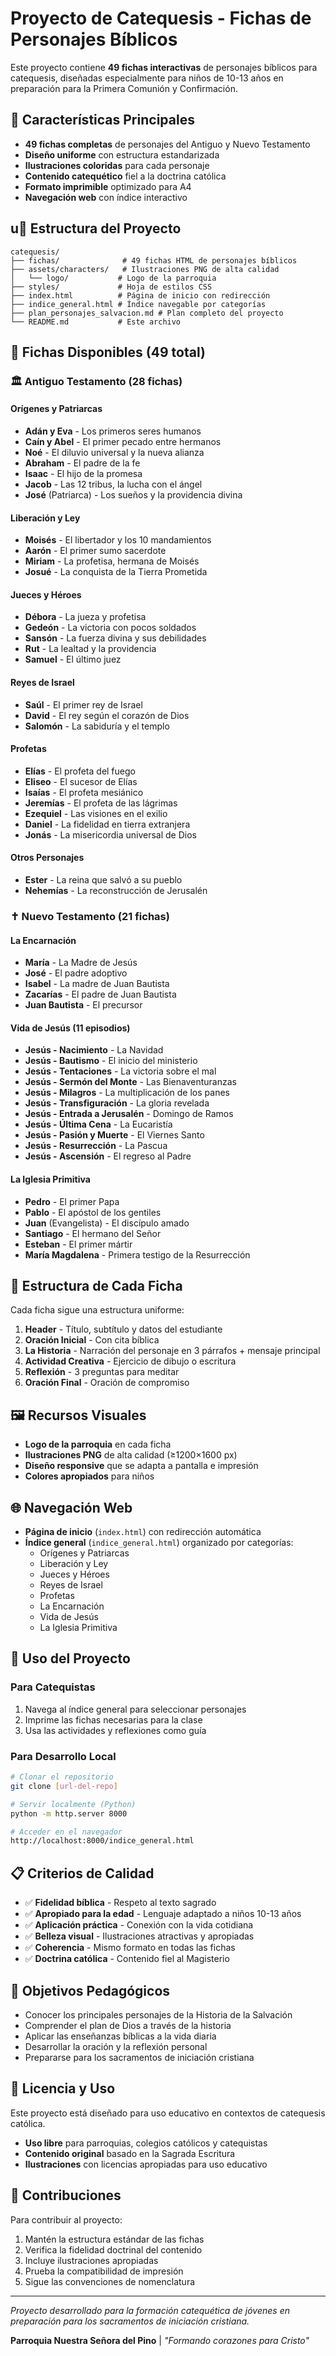 # Proyecto de Catequesis - Fichas de Personajes Bíblicos

Este proyecto contiene **49 fichas interactivas** de personajes bíblicos para catequesis, diseñadas especialmente para niños de 10-13 años en preparación para la Primera Comunión y Confirmación.

## 🌟 Características Principales

- **49 fichas completas** de personajes del Antiguo y Nuevo Testamento
- **Diseño uniforme** con estructura estandarizada
- **Ilustraciones coloridas** para cada personaje
- **Contenido catequético** fiel a la doctrina católica
- **Formato imprimible** optimizado para A4
- **Navegación web** con índice interactivo

## u📁 Estructura del Proyecto

```
catequesis/
├── fichas/              # 49 fichas HTML de personajes bíblicos
├── assets/characters/   # Ilustraciones PNG de alta calidad
│   └── logo/           # Logo de la parroquia
├── styles/             # Hoja de estilos CSS
├── index.html          # Página de inicio con redirección
├── indice_general.html # Índice navegable por categorías
├── plan_personajes_salvacion.md # Plan completo del proyecto
└── README.md           # Este archivo
```

## 📖 Fichas Disponibles (49 total)

### 🏛️ Antiguo Testamento (28 fichas)

#### Orígenes y Patriarcas
- **Adán y Eva** - Los primeros seres humanos
- **Caín y Abel** - El primer pecado entre hermanos  
- **Noé** - El diluvio universal y la nueva alianza
- **Abraham** - El padre de la fe
- **Isaac** - El hijo de la promesa
- **Jacob** - Las 12 tribus, la lucha con el ángel
- **José** (Patriarca) - Los sueños y la providencia divina

#### Liberación y Ley
- **Moisés** - El libertador y los 10 mandamientos
- **Aarón** - El primer sumo sacerdote
- **Miriam** - La profetisa, hermana de Moisés
- **Josué** - La conquista de la Tierra Prometida

#### Jueces y Héroes
- **Débora** - La jueza y profetisa
- **Gedeón** - La victoria con pocos soldados
- **Sansón** - La fuerza divina y sus debilidades
- **Rut** - La lealtad y la providencia
- **Samuel** - El último juez

#### Reyes de Israel
- **Saúl** - El primer rey de Israel
- **David** - El rey según el corazón de Dios
- **Salomón** - La sabiduría y el templo

#### Profetas
- **Elías** - El profeta del fuego
- **Eliseo** - El sucesor de Elías
- **Isaías** - El profeta mesiánico
- **Jeremías** - El profeta de las lágrimas
- **Ezequiel** - Las visiones en el exilio
- **Daniel** - La fidelidad en tierra extranjera
- **Jonás** - La misericordia universal de Dios

#### Otros Personajes
- **Ester** - La reina que salvó a su pueblo
- **Nehemías** - La reconstrucción de Jerusalén

### ✝️ Nuevo Testamento (21 fichas)

#### La Encarnación
- **María** - La Madre de Jesús
- **José** - El padre adoptivo
- **Isabel** - La madre de Juan Bautista
- **Zacarías** - El padre de Juan Bautista
- **Juan Bautista** - El precursor

#### Vida de Jesús (11 episodios)
- **Jesús - Nacimiento** - La Navidad
- **Jesús - Bautismo** - El inicio del ministerio
- **Jesús - Tentaciones** - La victoria sobre el mal
- **Jesús - Sermón del Monte** - Las Bienaventuranzas
- **Jesús - Milagros** - La multiplicación de los panes
- **Jesús - Transfiguración** - La gloria revelada
- **Jesús - Entrada a Jerusalén** - Domingo de Ramos
- **Jesús - Última Cena** - La Eucaristía
- **Jesús - Pasión y Muerte** - El Viernes Santo
- **Jesús - Resurrección** - La Pascua
- **Jesús - Ascensión** - El regreso al Padre

#### La Iglesia Primitiva
- **Pedro** - El primer Papa
- **Pablo** - El apóstol de los gentiles
- **Juan** (Evangelista) - El discípulo amado
- **Santiago** - El hermano del Señor
- **Esteban** - El primer mártir
- **María Magdalena** - Primera testigo de la Resurrección

## 🎨 Estructura de Cada Ficha

Cada ficha sigue una estructura uniforme:

1. **Header** - Título, subtítulo y datos del estudiante
2. **Oración Inicial** - Con cita bíblica
3. **La Historia** - Narración del personaje en 3 párrafos + mensaje principal
4. **Actividad Creativa** - Ejercicio de dibujo o escritura
5. **Reflexión** - 3 preguntas para meditar
6. **Oración Final** - Oración de compromiso

## 🖼️ Recursos Visuales

- **Logo de la parroquia** en cada ficha
- **Ilustraciones PNG** de alta calidad (≥1200×1600 px)
- **Diseño responsive** que se adapta a pantalla e impresión
- **Colores apropiados** para niños

## 🌐 Navegación Web

- **Página de inicio** (`index.html`) con redirección automática
- **Índice general** (`indice_general.html`) organizado por categorías:
  - Orígenes y Patriarcas
  - Liberación y Ley  
  - Jueces y Héroes
  - Reyes de Israel
  - Profetas
  - La Encarnación
  - Vida de Jesús
  - La Iglesia Primitiva

## 🚀 Uso del Proyecto

### Para Catequistas
1. Navega al índice general para seleccionar personajes
2. Imprime las fichas necesarias para la clase
3. Usa las actividades y reflexiones como guía

### Para Desarrollo Local
```bash
# Clonar el repositorio
git clone [url-del-repo]

# Servir localmente (Python)
python -m http.server 8000

# Acceder en el navegador
http://localhost:8000/indice_general.html
```

## 📋 Criterios de Calidad

- ✅ **Fidelidad bíblica** - Respeto al texto sagrado
- ✅ **Apropiado para la edad** - Lenguaje adaptado a niños 10-13 años
- ✅ **Aplicación práctica** - Conexión con la vida cotidiana
- ✅ **Belleza visual** - Ilustraciones atractivas y apropiadas
- ✅ **Coherencia** - Mismo formato en todas las fichas
- ✅ **Doctrina católica** - Contenido fiel al Magisterio

## 🎯 Objetivos Pedagógicos

- Conocer los principales personajes de la Historia de la Salvación
- Comprender el plan de Dios a través de la historia
- Aplicar las enseñanzas bíblicas a la vida diaria
- Desarrollar la oración y la reflexión personal
- Prepararse para los sacramentos de iniciación cristiana

## 📄 Licencia y Uso

Este proyecto está diseñado para uso educativo en contextos de catequesis católica. 

- **Uso libre** para parroquias, colegios católicos y catequistas
- **Contenido original** basado en la Sagrada Escritura
- **Ilustraciones** con licencias apropiadas para uso educativo

## 🤝 Contribuciones

Para contribuir al proyecto:

1. Mantén la estructura estándar de las fichas
2. Verifica la fidelidad doctrinal del contenido
3. Incluye ilustraciones apropiadas
4. Prueba la compatibilidad de impresión
5. Sigue las convenciones de nomenclatura

---

*Proyecto desarrollado para la formación catequética de jóvenes en preparación para los sacramentos de iniciación cristiana.*

**Parroquia Nuestra Señora del Pino** | *"Formando corazones para Cristo"*